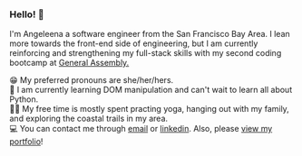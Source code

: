### Hello! 👋
I'm Angeleena a software engineer from the San Francisco Bay Area. I lean more towards the front-end side of engineering, but I am currently reinforcing and strengthening my full-stack skills with my second coding bootcamp at <a href="https://generalassemb.ly/education/software-engineering-immersive-remote-flex">General Assembly.</a>

😁 My preferred pronouns are she/her/hers. </br>
🧠 I am currently learning DOM manipulation and can't wait to learn all about Python. </br>
🧘‍♀️ My free time is mostly spent practing yoga, hanging out with my family, and exploring the coastal trails in my area. </br>
💻 You can contact me through <a href="mailto: angeleenasyse@gmail.com">email</a> or <a href="https://www.linkedin.com/in/angeeg/">linkedin</a>. Also, please <a href="https://angeeg-portfolio.herokuapp.com/">view my portfolio</a>!


<!--
**angeeg/angeeg** is a ✨ _special_ ✨ repository because its `README.md` (this file) appears on your GitHub profile.

Here are some ideas to get you started:

- 🔭 I’m currently working on ...
- 🌱 I’m currently learning ...
- 👯 I’m looking to collaborate on ...
- 🤔 I’m looking for help with ...
- 💬 Ask me about ...
- 📫 How to reach me: ...
- 😄 Pronouns: ...
- ⚡ Fun fact: ...
-->
